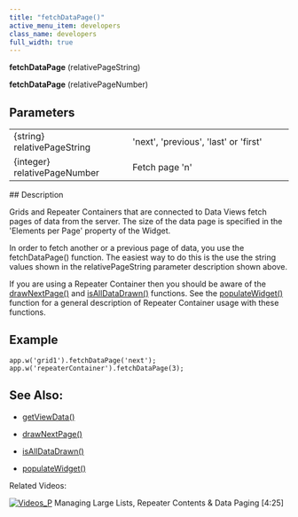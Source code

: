 ```yaml
---
title: "fetchDataPage()"
active_menu_item: developers
class_name: developers
full_width: true
---
```



**fetchDataPage** (relativePageString)

**fetchDataPage** (relativePageNumber)

## Parameters

<table>
<tr>
<td width="226">
{string} relativePageString

</td>
<td width="10">
</td>
<td width="644">
'next', 'previous', 'last' or 'first'

</td>
</tr>
<tr>
<td width="226">
{integer} relativePageNumber

</td>
<td width="10">
</td>
<td width="644">
Fetch page 'n'

</td>
</tr>
</table>
## Description

Grids and Repeater Containers that are connected to Data Views fetch pages of data from the server. The size of the data page is specified in the 'Elements per Page' property of the Widget.

In order to fetch another or a previous page of data, you use the fetchDataPage() function. The easiest way to do this is the use the string values shown in the relativePageString parameter description shown above.

If you are using a Repeater Container then you should be aware of the [drawNextPage()](drawnextpage.htm) and [isAllDataDrawn()](isalldatadrawn.htm) functions. See the [populateWidget()](../../widget-data-state-manipulation/populatewidget/) function for a general description of Repeater Container usage with these functions.

## Example

    app.w('grid1').fetchDataPage('next');
    app.w('repeaterContainer').fetchDataPage(3);
   

## See Also:

 - [getViewData()](../../data-view-functions/getviewdata)

 - [drawNextPage()](drawnextpage.htm)

 - [isAllDataDrawn()](isalldatadrawn.htm)

 - [populateWidget()](../../widget-data-state-manipulation/populatewidget/)

Related Videos:

[![Videos\_P](/img/docs/videos_p.png)](http://www.youtube.com/v/Bq6PinoEIA8?autoplay=1&hd=1&fs=1&showsearch=0&rel=0&) Managing Large Lists, Repeater Contents & Data Paging [4:25]
